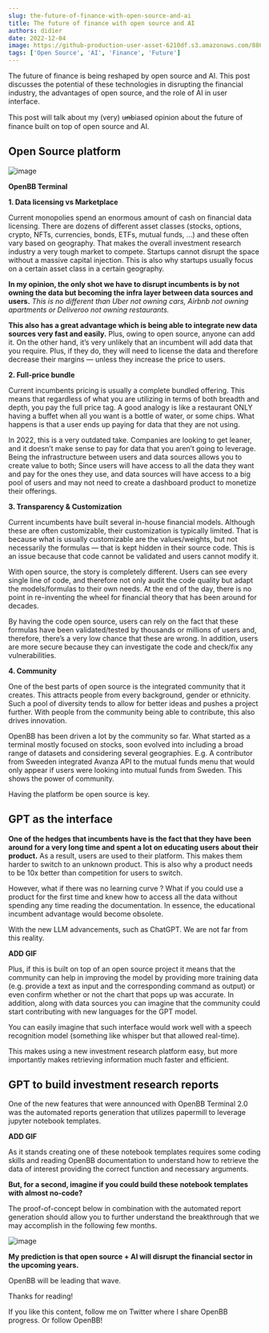```yaml
---
slug: the-future-of-finance-with-open-source-and-ai
title: The future of finance with open source and AI
authors: didier
date: 2022-12-04
image: https://github-production-user-asset-6210df.s3.amazonaws.com/88618738/280552376-81f97180-abdd-41fa-a422-becefc8fd5cd.png
tags: ['Open Source', 'AI', 'Finance', 'Future']
---
```


The future of finance is being reshaped by open source and AI. This post discusses the potential of these technologies in disrupting the financial industry, the advantages of open source, and the role of AI in user interface.

<!-- truncate -->

This post will talk about my (very) u̶n̶biased opinion about the future of finance built on top of open source and AI.

## Open Source platform

![image](https://github.com/Meg1211/my-website/assets/88618738/61585c8f-085f-4697-9714-4fe02296053d)

**OpenBB Terminal**

**1. Data licensing vs Marketplace**

Current monopolies spend an enormous amount of cash on financial data licensing. There are dozens of different asset classes (stocks, options, crypto, NFTs, currencies, bonds, ETFs, mutual funds, …) and these often vary based on geography. That makes the overall investment research industry a very tough market to compete. Startups cannot disrupt the space without a massive capital injection. This is also why startups usually focus on a certain asset class in a certain geography.

**In my opinion, the only shot we have to disrupt incumbents is by not owning the data but becoming the infra layer between data sources and users.** _This is no different than Uber not owning cars, Airbnb not owning apartments or Deliveroo not owning restaurants._

**This also has a great advantage which is being able to integrate new data sources very fast and easily.** Plus, owing to open source, anyone can add it. On the other hand, it’s very unlikely that an incumbent will add data that you require. Plus, if they do, they will need to license the data and therefore decrease their margins — unless they increase the price to users.

**2. Full-price bundle**

Current incumbents pricing is usually a complete bundled offering. This means that regardless of what you are utilizing in terms of both breadth and depth, you pay the full price tag. A good analogy is like a restaurant ONLY having a buffet when all you want is a bottle of water, or some chips. What happens is that a user ends up paying for data that they are not using.

In 2022, this is a very outdated take. Companies are looking to get leaner, and it doesn’t make sense to pay for data that you aren’t going to leverage. Being the infrastructure between users and data sources allows you to create value to both; Since users will have access to all the data they want and pay for the ones they use, and data sources will have access to a big pool of users and may not need to create a dashboard product to monetize their offerings.

**3. Transparency & Customization**

Current incumbents have built several in-house financial models. Although these are often customizable, their customization is typically limited. That is because what is usually customizable are the values/weights, but not necessarily the formulas — that is kept hidden in their source code. This is an issue because that code cannot be validated and users cannot modify it.

With open source, the story is completely different. Users can see every single line of code, and therefore not only audit the code quality but adapt the models/formulas to their own needs. At the end of the day, there is no point in re-inventing the wheel for financial theory that has been around for decades.

By having the code open source, users can rely on the fact that these formulas have been validated/tested by thousands or millions of users and, therefore, there’s a very low chance that these are wrong. In addition, users are more secure because they can investigate the code and check/fix any vulnerabilities.

**4. Community**

One of the best parts of open source is the integrated community that it creates. This attracts people from every background, gender or ethnicity. Such a pool of diversity tends to allow for better ideas and pushes a project further. With people from the community being able to contribute, this also drives innovation.

OpenBB has been driven a lot by the community so far. What started as a terminal mostly focused on stocks, soon evolved into including a broad range of datasets and considering several geographies. E.g. A contributor from Sweeden integrated Avanza API to the mutual funds menu that would only appear if users were looking into mutual funds from Sweden. This shows the power of community.

Having the platform be open source is key.

## GPT as the interface

**One of the hedges that incumbents have is the fact that they have been around for a very long time and spent a lot on educating users about their product.** As a result, users are used to their platform. This makes them harder to switch to an unknown product. This is also why a product needs to be 10x better than competition for users to switch.

However, what if there was no learning curve ? What if you could use a product for the first time and knew how to access all the data without spending any time reading the documentation. In essence, the educational incumbent advantage would become obsolete.

With the new LLM advancements, such as ChatGPT. We are not far from this reality.

**ADD GIF**

Plus, if this is built on top of an open source project it means that the community can help in improving the model by providing more training data (e.g. provide a text as input and the corresponding command as output) or even confirm whether or not the chart that pops up was accurate. In addition, along with data sources you can imagine that the community could start contributing with new languages for the GPT model.

You can easily imagine that such interface would work well with a speech recognition model (something like whisper but that allowed real-time).

This makes using a new investment research platform easy, but more importantly makes retrieving information much faster and efficient.

## GPT to build investment research reports

One of the new features that were announced with OpenBB Terminal 2.0 was the automated reports generation that utilizes papermill to leverage jupyter notebook templates.

**ADD GIF**

As it stands creating one of these notebook templates requires some coding skills and reading OpenBB documentation to understand how to retrieve the data of interest providing the correct function and necessary arguments.

**But, for a second, imagine if you could build these notebook templates with almost no-code?**

The proof-of-concept below in combination with the automated report generation should allow you to further understand the breakthrough that we may accomplish in the following few months.

![image](https://github.com/Meg1211/my-website/assets/88618738/81f97180-abdd-41fa-a422-becefc8fd5cd)

**My prediction is that open source + AI will disrupt the financial sector in the upcoming years.**

OpenBB will be leading that wave.

Thanks for reading!

If you like this content, follow me on Twitter where I share OpenBB progress. Or follow OpenBB!

